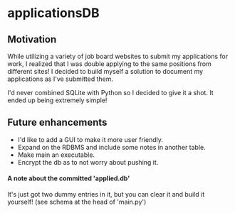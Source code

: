 # applicationsDB

## Motivation
While utilizing a variety of job board websites to submit my applications for work, I realized that I was double applying to the same positions from different sites!  I decided to build myself a solution to document my applications as I've submitted them.

I'd never combined SQLite with Python so I decided to give it a shot. It ended up being extremely simple!

## Future enhancements
* I'd like to add a GUI to make it more user friendly.
* Expand on the RDBMS and include some notes in another table. 
* Make main an executable.
* Encrypt the db as to not worry about pushing it.

#### A note about the committed 'applied.db'
It's just got two dummy entries in it, but you can clear it and build it yourself! (see schema at the head of 'main.py')
